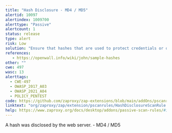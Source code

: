 ```yaml
---
title: "Hash Disclosure - MD4 / MD5"
alertid: 10097
alertindex: 1009700
alerttype: "Passive"
alertcount: 1
status: release
type: alert
risk: Low
solution: "Ensure that hashes that are used to protect credentials or other resources are not leaked by the web server or database. There is typically no requirement for password hashes to be accessible to the web browser."
references:
   - https://openwall.info/wiki/john/sample-hashes
other: ""
cwe: 497
wasc: 13
alerttags: 
  - CWE-497
  - OWASP_2017_A03
  - OWASP_2021_A04
  - POLICY_PENTEST
code: https://github.com/zaproxy/zap-extensions/blob/main/addOns/pscanrules/src/main/java/org/zaproxy/zap/extension/pscanrules/HashDisclosureScanRule.java
linktext: "org/zaproxy/zap/extension/pscanrules/HashDisclosureScanRule.java"
help: https://www.zaproxy.org/docs/desktop/addons/passive-scan-rules/#id-10097
---
```

A hash was disclosed by the web server. - MD4 / MD5
